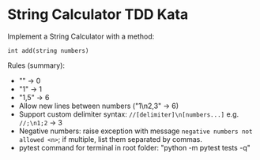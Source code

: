 # String Calculator TDD Kata

Implement a String Calculator with a method:

`int add(string numbers)`

Rules (summary):

- "" -> 0
- "1" -> 1
- "1,5" -> 6
- Allow new lines between numbers ("1\n2,3" -> 6)
- Support custom delimiter syntax: `//[delimiter]\n[numbers...]` e.g. `//;\n1;2` -> 3
- Negative numbers: raise exception with message `negative numbers not allowed <n>`; if multiple, list them separated by commas.
- pytest command for terminal in root folder: "python -m pytest tests -q"
